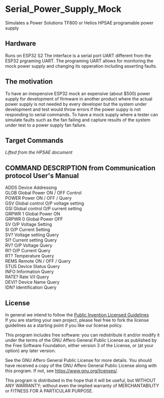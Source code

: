 # Serial_Power_Supply_Mock
Simulates a Power Solutions TF800 or Helios HPSAE programable power supply

## Hardware
Runs on ESP32 S2
The interface is a serial port UART different from the ESP32 prgraming UART.  The programing UART allows for monitoring the mock power supply and changing its opperation including asserting faults.


## The motivation 
To have an inexpensive ESP32 mock an expensive (about $500) power supply for development of firmware in another product where the actual power supply is not needed by every developer but the system under development and test would throw errors if the power suppy is not responding to serial commands.
To have a mock supply where a tester can simulate faults such as the fan failing and capture results of the system under test to a power supply fan failure.

## Target Commands
_Lifted from the HPSAE document_

 COMMAND DESCRIPTION from Communication protocol User's Manual
  --------------------------------------------------  
  ADDS <adds> Device Addressing  
  GLOB <type> Global Power ON / OFF Control  
  POWER <type> Power ON / OFF / Query  
  GSV <value> Global control O/P voltage setting  
  GSI <value> Global control O/P current setting  
  GRPWR 1 Global Power ON  
  GRPWR 0 Global Power OFF  
  SV <value> O/P Voltage Setting  
  SI <value> O/P Current Setting  
  SV? Voltage setting Query  
  SI? Current setting Query  
  RV? O/P Voltage Query  
  RI? O/P Current Query  
  RT? Temperature Query  
  REMS <type> Remote ON / OFF / Query  
  STUS <type> Device Status Query  
  INFO <type> Information Query  
  RATE? Rate V/I Query  
  DEVI? Device Name Query  
  IDN? Identification Query  


## License
In general we intend to follow the [Public Invention Licensed Guidelines](https://github.com/PubInv/PubInv-License-Guidelines)  
If you are starting your own project, please feel free to fork the license guidelines as a starting point if you like our license policy.

This program includes free software: you can redistribute it and/or modify it under the terms of the GNU Affero General Public License as published by the Free Software Foundation, either version 3 of the License, or (at your option) any later version.

See the GNU Affero General Public License for more details. You should have received a copy of the GNU Affero General Public License along with this program. If not, see <https://www.gnu.org/licenses/>.

This program is distributed in the hope that it will be useful, but WITHOUT ANY WARRANTY; without even the implied warranty of MERCHANTABILITY or FITNESS FOR A PARTICULAR PURPOSE.
